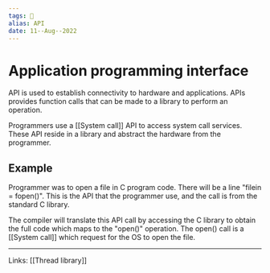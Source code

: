 ```yaml
---
tags: 🌱
alias: API
date: 11--Aug--2022
---
```


# Application programming interface

API is used to establish connectivity to hardware and applications. APIs provides function calls that can be made to a library to perform an operation.

Programmers use a [[System call]] API to access system call services. These API reside in a library and abstract the hardware from the programmer.

## Example

Programmer was to open a file in C program code. There will be a line "filein = fopen()". This is the API that the programmer use, and the call is from the standard C library.

The compiler will translate this API call by accessing the C library to obtain the full code which maps to the "open()" operation. The open() call is a [[System call]] which request for the OS to open the file.

---
Links: [[Thread library]]